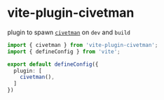 # vite-plugin-civetman

plugin to spawn [`civetman`](https://www.npmjs.com/package/civetman) on `dev` and `build`

```typescript
import { civetman } from 'vite-plugin-civetman';
import { defineConfig } from 'vite';

export default defineConfig({
  plugin: [
    civetman(),
  ]
})
```
